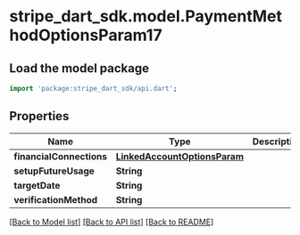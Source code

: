 # stripe_dart_sdk.model.PaymentMethodOptionsParam17

## Load the model package
```dart
import 'package:stripe_dart_sdk/api.dart';
```

## Properties
Name | Type | Description | Notes
------------ | ------------- | ------------- | -------------
**financialConnections** | [**LinkedAccountOptionsParam**](LinkedAccountOptionsParam.md) |  | [optional] 
**setupFutureUsage** | **String** |  | [optional] 
**targetDate** | **String** |  | [optional] 
**verificationMethod** | **String** |  | [optional] 

[[Back to Model list]](../README.md#documentation-for-models) [[Back to API list]](../README.md#documentation-for-api-endpoints) [[Back to README]](../README.md)


